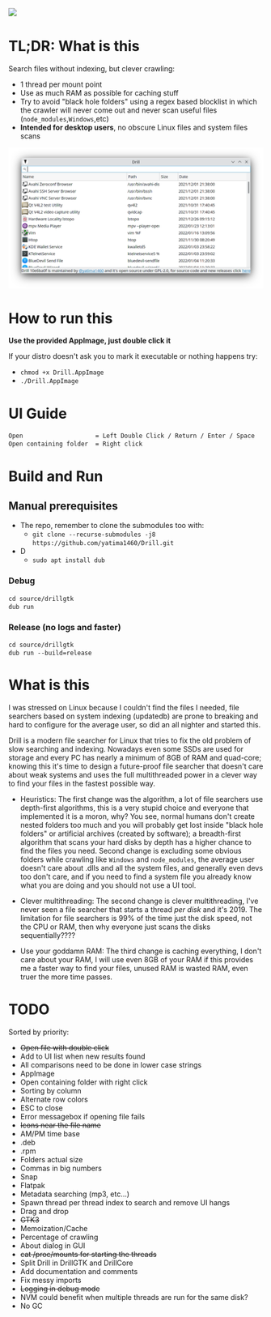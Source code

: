 ![](https://raw.githubusercontent.com/yatima1460/Drill/assets/logo.png)

# TL;DR: What is this

Search files without indexing, but clever crawling:
- 1 thread per mount point
- Use as much RAM as possible for caching stuff
- Try to avoid "black hole folders" using a regex based blocklist in which the crawler will never come out and never scan useful files (`node_modules`,`Windows`,etc)
- **Intended for desktop users**, no obscure Linux files and system files scans


![](https://raw.githubusercontent.com/yatima1460/Drill/assets/screenshot.png)

# How to run this

**Use the provided AppImage, just double click it**

If your distro doesn't ask you to mark it executable or nothing happens try:
- `chmod +x Drill.AppImage`
- `./Drill.AppImage`

# UI Guide
```
Open                    = Left Double Click / Return / Enter / Space
Open containing folder  = Right click
```


# Build and Run

## Manual prerequisites

- The repo, remember to clone the submodules too with:
    - `git clone --recurse-submodules -j8 https://github.com/yatima1460/Drill.git`
- D
    - `sudo apt install dub`

### Debug
```
cd source/drillgtk
dub run 
```

### Release (no logs and faster)
```
cd source/drillgtk
dub run --build=release
```

# What is this

I was stressed on Linux because I couldn't find the files I needed, file searchers based on system indexing (updatedb) are prone to breaking and hard to configure for the average user, so did an all nighter and started this.

Drill is a modern file searcher for Linux that tries to fix the old problem of slow searching and indexing.
Nowadays even some SSDs are used for storage and every PC has nearly a minimum of 8GB of RAM and quad-core;
knowing this it's time to design a future-proof file searcher that doesn't care about weak systems and uses the full multithreaded power in a clever way to find your files in the fastest possible way.

* Heuristics:
The first change was the algorithm, a lot of file searchers use depth-first algorithms, this is a very stupid choice and everyone that implemented it is a moron, why? 
You see, normal humans don't create nested folders too much and you will probably get lost inside "black hole folders" or artificial archives (created by software); a breadth-first algorithm that scans your hard disks by depth has a higher chance to find the files you need.
Second change is excluding some obvious folders while crawling like `Windows` and `node_modules`, the average user doesn't care about .dlls and all the system files, and generally even devs too don't care, and if you need to find a system file you already know what you are doing and you should not use a UI tool.

* Clever multithreading: The second change is clever multithreading, I've never seen a file searcher that starts a thread *per disk* and it's 2019. The limitation for file searchers is 99% of the time just the disk speed, not the CPU or RAM, then why everyone just scans the disks sequentially????

* Use your goddamn RAM: The third change is caching everything, I don't care about your RAM, I will use even 8GB of your RAM if this provides me a faster way to find your files, unused RAM is wasted RAM, even truer the more time passes.

# TODO
Sorted by priority:

- ~~Open file with double click~~
- Add to UI list when new results found
- All comparisons need to be done in lower case strings
- AppImage
- Open containing folder with right click 
- Sorting by column
- Alternate row colors
- ESC to close
- Error messagebox if opening file fails
- ~~Icons near the file name~~
- AM/PM time base
- .deb
- .rpm
- Folders actual size
- Commas in big numbers
- Snap
- Flatpak
- Metadata searching (mp3, etc...)
- Spawn thread per thread index to search and remove UI hangs
- Drag and drop
- ~~GTK3~~
- Memoization/Cache
- Percentage of crawling
- About dialog in GUI
- ~~cat /proc/mounts for starting the threads~~
- Split Drill in DrillGTK and DrillCore
- Add documentation and comments
- Fix messy imports
- ~~Logging in debug mode~~
- NVM could benefit when multiple threads are run for the same disk?
- No GC